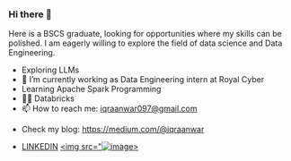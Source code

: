 ### Hi there 👋

<p>Here is a BSCS graduate, looking for opportunities where my skills can be polished. I am eagerly willing to explore the field of data science and Data Engineering.
 
- Exploring LLMs <br>
- 🔭 I’m currently working as Data Engineering intern at Royal Cyber<br>
 - Learning Apache Spark Programming<br>
  - 💬🌱 Databricks <br>
 - 📫 How to reach me: iqraanwar097@gmail.com  </p>
 - Check my blog: https://medium.com/@iqraanwar </p>
 - [LINKEDIN](https://www.linkedin.com/in/iqraanwar/)
<a href=#><img src="![image](https://github.com/IqraBaluch/IqraBaluch/assets/57810189/892fc56b-81a7-4fa9-8558-54474d328ec2)></a>
